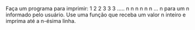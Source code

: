 Faça um programa para imprimir:
    1
    2   2
    3   3   3
    .....
    n   n   n   n   n   n  ... n
para um n informado pelo usuário. Use uma função que receba um valor n inteiro e imprima até a n-ésima linha.
